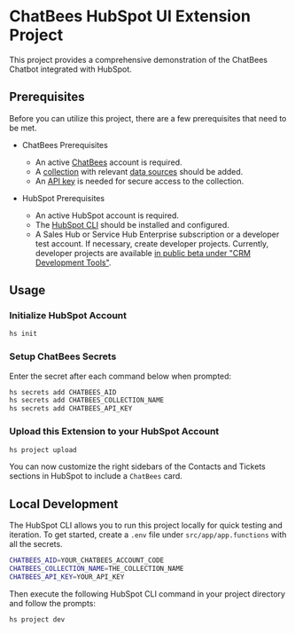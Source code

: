 # ChatBees HubSpot UI Extension Project

This project provides a comprehensive demonstration of the ChatBees Chatbot integrated with HubSpot.

## Prerequisites

Before you can utilize this project, there are a few prerequisites that need to be met.

* ChatBees Prerequisites
    - An active [ChatBees](https://chatbees.ai) account is required.
    - A [collection](https://docs.chatbees.ai/chatbees/web-app-references/manage-collections) with
      relevant [data sources](https://docs.chatbees.ai/chatbees/web-app-references/manage-collections/data-sources)
      should be added.
    - An [API key](https://docs.chatbees.ai/chatbees/web-app-references/api-keys) is needed for secure access to the
      collection.

* HubSpot Prerequisites
    - An active HubSpot account is required.
    - The [HubSpot CLI](https://www.npmjs.com/package/@hubspot/cli) should be installed and configured.
    - A Sales Hub or Service Hub Enterprise subscription or a developer test account. If necessary, create developer
      projects. Currently, developer projects are
      available [in public beta under "CRM Development Tools"](https://app.hubspot.com/l/whats-new/betas).

## Usage

### Initialize HubSpot Account

```bash
hs init
```

### Setup ChatBees Secrets

Enter the secret after each command below when prompted:

```bash
hs secrets add CHATBEES_AID
hs secrets add CHATBEES_COLLECTION_NAME
hs secrets add CHATBEES_API_KEY
```

### Upload this Extension to your HubSpot Account

```bash
hs project upload
```

You can now customize the right sidebars of the Contacts and Tickets sections in HubSpot to include a `ChatBees` card.

## Local Development

The HubSpot CLI allows you to run this project locally for quick testing and iteration. To get started, create a `.env`
file under `src/app/app.functions` with all the secrets.

```bash
CHATBEES_AID=YOUR_CHATBEES_ACCOUNT_CODE
CHATBEES_COLLECTION_NAME=THE_COLLECTION_NAME
CHATBEES_API_KEY=YOUR_API_KEY
```

Then execute the following HubSpot CLI command in your project directory and follow the prompts:

```bash
hs project dev
```
